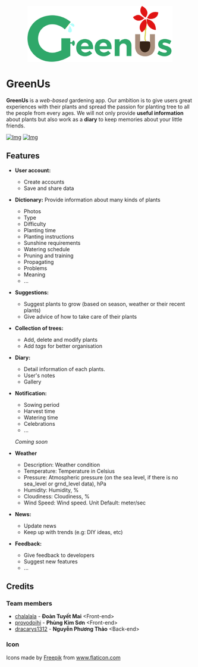 <p align="center">
  <img height="150px" src="https://raw.githubusercontent.com/chalalala/Green-Us/master/views/images/logo.png">
</p>

# GreenUs

**GreenUs** is a *web-based* gardening app. Our ambition is to give users great experiences with their plants and spread the passion for planting tree to all the people from every ages. We will not only provide **useful information** about plants but also work as a **diary** to keep memories about your little friends.

[![Img](https://img.shields.io/badge/Link-Website-informative)]()
[![Img](https://img.shields.io/badge/Link-Youtube-red)](https://www.youtube.com/playlist?list=PLm63CEuRgnSZKpqaSnubn30xS7uBTeDdw)

## Features
- **User account:**
	- Create accounts
	- Save and share data
- **Dictionary:** Provide information about many kinds of plants
	- Photos
	- Type
	- Difficulty
	- Planting time
	- Planting instructions
	- Sunshine requirements
	- Watering schedule
	- Pruning and training
	- Propagating
	- Problems
	- Meaning
	- ...
- **Suggestions:**
	- Suggest plants to grow (based on season, weather or their recent plants)
	- Give advice of how to take care of their plants
- **Collection of trees:**
	- Add, delete and modify plants
	- Add *tags* for better organisation
- **Diary:**
	- Detail information of each plants.
	- User's notes
	- Gallery
- **Notification:**
	- Sowing period
	- Harvest time
	- Watering time
	- Celebrations
	- ...  
	
	*Coming soon*
- **Weather**
	- Description: Weather condition
	- Temperature: Temperature in Celsius
	- Pressure: Atmospheric pressure (on the sea level, if there is no sea_level or grnd_level data), hPa
	- Humidity: Humidity, %
	- Cloudiness: Cloudiness, %
	- Wind Speed: Wind speed. Unit Default: meter/sec
- **News:**
	- Update news
	- Keep up with trends (e.g: DIY ideas, etc)	
- **Feedback:**
	- Give feedback to developers
	- Suggest new features
	- ...

## Credits
### Team members
- [chalalala](https://github.com/chalalala) - **Đoàn Tuyết Mai** \<Front-end\>
- [provodoihi](https://github.com/provodoihi) - **Phùng Kim Sơn** \<Front-end\>
- [dracarys1312](https://github.com/dracarys1312) - **Nguyễn Phương Thảo** \<Back-end\>

### Icon
Icons made by <a href="https://www.flaticon.com/authors/freepik" title="Freepik">Freepik</a> from <a href="https://www.flaticon.com/" title="Flaticon"> www.flaticon.com</a>
